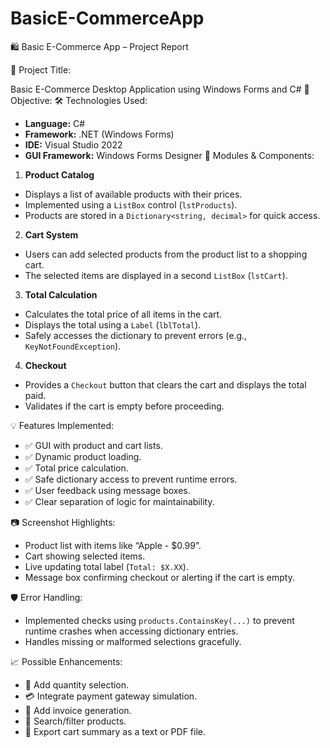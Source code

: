 # BasicE-CommerceApp


 🛍️ Basic E-Commerce App – Project Report

 📌 Project Title:

Basic E-Commerce Desktop Application using Windows Forms and C#
 🧾 Objective:
🛠️ Technologies Used:

* **Language:** C#
* **Framework:** .NET (Windows Forms)
* **IDE:** Visual Studio 2022
* **GUI Framework:** Windows Forms Designer
🧩 Modules & Components:
1. **Product Catalog**

* Displays a list of available products with their prices.
* Implemented using a `ListBox` control (`lstProducts`).
* Products are stored in a `Dictionary<string, decimal>` for quick access.
2. **Cart System**

* Users can add selected products from the product list to a shopping cart.
* The selected items are displayed in a second `ListBox` (`lstCart`).
 3. **Total Calculation**

* Calculates the total price of all items in the cart.
* Displays the total using a `Label` (`lblTotal`).
* Safely accesses the dictionary to prevent errors (e.g., `KeyNotFoundException`).
 4. **Checkout**

* Provides a `Checkout` button that clears the cart and displays the total paid.
* Validates if the cart is empty before proceeding.

 💡 Features Implemented:

* ✅ GUI with product and cart lists.
* ✅ Dynamic product loading.
* ✅ Total price calculation.
* ✅ Safe dictionary access to prevent runtime errors.
* ✅ User feedback using message boxes.
* ✅ Clear separation of logic for maintainability.

 📷 Screenshot Highlights:

* Product list with items like “Apple - \$0.99”.
* Cart showing selected items.
* Live updating total label (`Total: $X.XX`).
* Message box confirming checkout or alerting if the cart is empty.

🛡️ Error Handling:

* Implemented checks using `products.ContainsKey(...)` to prevent runtime crashes when accessing dictionary entries.
* Handles missing or malformed selections gracefully.

 📈 Possible Enhancements:

* 🛒 Add quantity selection.
* 💳 Integrate payment gateway simulation.
* 📄 Add invoice generation.
* 🔎 Search/filter products.
* 🧾 Export cart summary as a text or PDF file.

